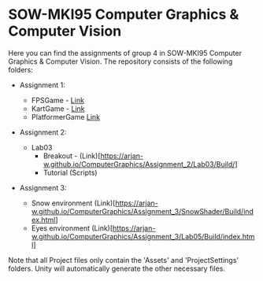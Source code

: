 # SOW-MKI95 Computer Graphics & Computer Vision

Here you can find the assignments of group 4 in SOW-MKI95 Computer Graphics & Computer Vision.
The repository consists of the following folders:
- Assignment 1:
  - FPSGame - [Link](https://arjan-w.github.io/ComputerGraphics/Assignment_1/FPSGame/)
  - KartGame - [Link](https://arjan-w.github.io/ComputerGraphics/Assignment_1/KartGame/Build/KartGekkies/)
  - PlatformerGame [Link](https://arjan-w.github.io/ComputerGraphics/Assignment_1/PlatformerGame/)
    
- Assignment 2:
  - Lab03
    - Breakout - (Link)[https://arjan-w.github.io/ComputerGraphics/Assignment_2/Lab03/Build/]
    - Tutorial (Scripts)
	
- Assignment 3:
  - Snow environment (Link)[https://arjan-w.github.io/ComputerGraphics/Assignment_3/SnowShader/Build/index.html]
  - Eyes environment (Link)[https://arjan-w.github.io/ComputerGraphics/Assignment_3/Lab05/Build/index.html]

Note that all Project files only contain the 'Assets' and 'ProjectSettings' folders. Unity will automatically generate the other necessary files.
